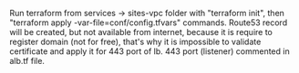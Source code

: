 Run terraform from services -> sites-vpc folder with "terraform init", then "terraform apply -var-file=conf/config.tfvars" commands.
Route53 record will be created, but not available from internet, because it is require to register domain (not for free), that's why it is impossible to validate certificate and apply it for 443 port of lb. 443 port (listener) commented in alb.tf file.
